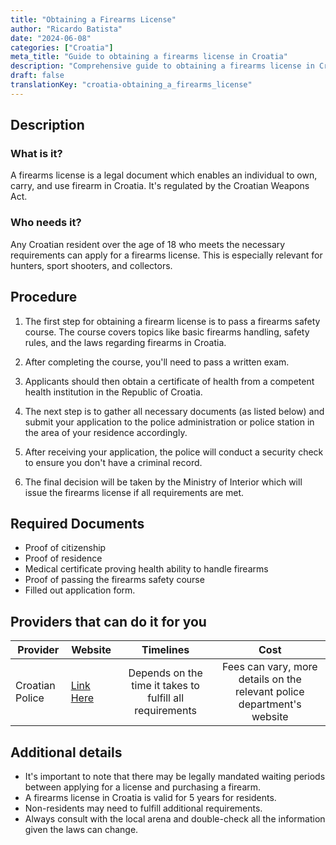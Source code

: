 ```yaml
---
title: "Obtaining a Firearms License"
author: "Ricardo Batista"
date: "2024-06-08"
categories: ["Croatia"]
meta_title: "Guide to obtaining a firearms license in Croatia"
description: "Comprehensive guide to obtaining a firearms license in Croatia"
draft: false
translationKey: "croatia-obtaining_a_firearms_license"
---
```


## Description
### What is it?
A firearms license is a legal document which enables an individual to own, carry, and use firearm in Croatia. It's regulated by the Croatian Weapons Act.

### Who needs it?
Any Croatian resident over the age of 18 who meets the necessary requirements can apply for a firearms license. This is especially relevant for hunters, sport shooters, and collectors.

## Procedure
1. The first step for obtaining a firearm license is to pass a firearms safety course. The course covers topics like basic firearms handling, safety rules, and the laws regarding firearms in Croatia.

2. After completing the course, you'll need to pass a written exam.

3. Applicants should then obtain a certificate of health from a competent health institution in the Republic of Croatia.

4. The next step is to gather all necessary documents (as listed below) and submit your application to the police administration or police station in the area of your residence accordingly.

5. After receiving your application, the police will conduct a security check to ensure you don't have a criminal record.

6. The final decision will be taken by the Ministry of Interior which will issue the firearms license if all requirements are met.

## Required Documents
- Proof of citizenship
- Proof of residence
- Medical certificate proving health ability to handle firearms
- Proof of passing the firearms safety course
- Filled out application form.

## Providers that can do it for you

| Provider        |     Website     |     Timelines    |       Cost      |
| --------------- | --------------- |  :-------------: | :-------------: |
| Croatian Police |  [Link Here](https://www.mup.hr)  |   Depends on the time it takes to fulfill all requirements  |   Fees can vary, more details on the relevant police department's website | 

## Additional details
- It's important to note that there may be legally mandated waiting periods between applying for a license and purchasing a firearm. 
- A firearms license in Croatia is valid for 5 years for residents.
- Non-residents may need to fulfill additional requirements.
- Always consult with the local arena and double-check all the information given the laws can change.